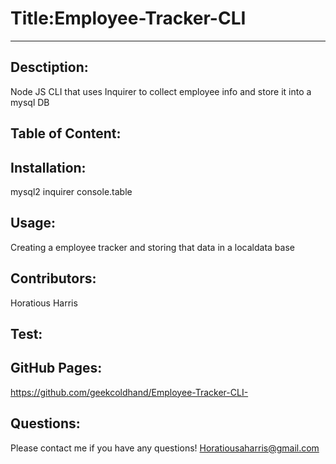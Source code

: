 # Title:Employee-Tracker-CLI

---

## Desctiption:

Node JS CLI that uses Inquirer to collect employee info and store it into a mysql DB

## Table of Content:

## Installation:

mysql2 inquirer console.table

## Usage:

Creating a employee tracker and storing that data in a localdata base

## Contributors:

Horatious Harris

## Test:

## GitHub Pages:

https://github.com/geekcoldhand/Employee-Tracker-CLI-

## Questions:

Please contact me if you have any questions!
Horatiousaharris@gmail.com
